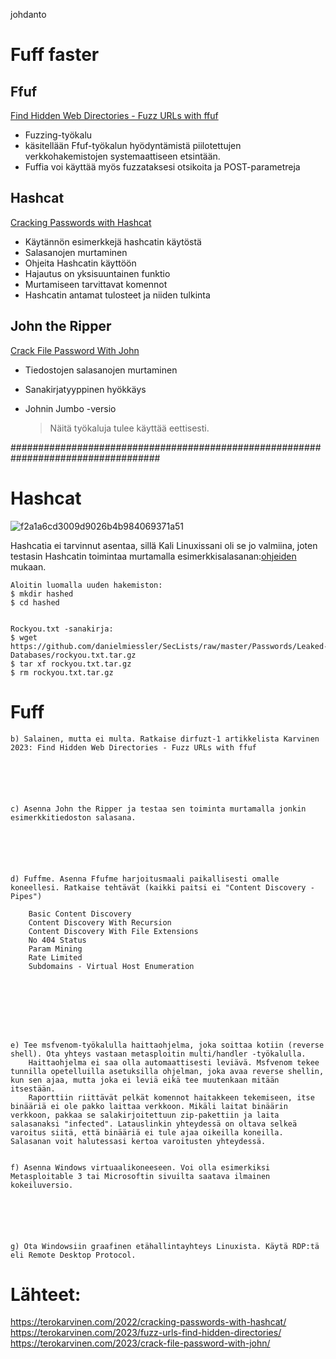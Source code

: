 johdanto


# Fuff faster


## Ffuf

[Find Hidden Web Directories - Fuzz URLs with ffuf](https://terokarvinen.com/2023/fuzz-urls-find-hidden-directories/) 
- Fuzzing-työkalu
- käsitellään Ffuf-työkalun hyödyntämistä piilotettujen verkkohakemistojen systemaattiseen etsintään.
- Fuffia voi käyttää myös fuzzataksesi otsikoita ja POST-parametreja


## Hashcat

 [Cracking Passwords with Hashcat](https://terokarvinen.com/2022/cracking-passwords-with-hashcat/)
 
- Käytännön esimerkkejä hashcatin käytöstä 
-	Salasanojen murtaminen 
-	Ohjeita Hashcatin käyttöön
-	Hajautus on yksisuuntainen funktio
-	Murtamiseen tarvittavat komennot
-	Hashcatin antamat tulosteet ja niiden tulkinta

## John the Ripper

[Crack File Password With John](https://terokarvinen.com/2023/crack-file-password-with-john/)

- Tiedostojen salasanojen murtaminen 
- Sanakirjatyyppinen hyökkäys 
- Johnin Jumbo -versio

  > Näitä työkaluja tulee käyttää eettisesti. 

###################################################################################


# Hashcat


![f2a1a6cd3009d9026b4b984069371a51](https://github.com/Vanam0/tunkeutumistestaus/assets/122449444/6d9690be-8ddf-40c3-bd1e-054dfba63361)



Hashcatia ei tarvinnut asentaa, sillä Kali Linuxissani oli se jo valmiina, joten testasin Hashcatin toimintaa murtamalla esimerkkisalasanan:[ohjeiden](https://terokarvinen.com/2022/cracking-passwords-with-hashcat/)  mukaan.

```
Aloitin luomalla uuden hakemiston:
$ mkdir hashed
$ cd hashed


Rockyou.txt -sanakirja: 
$ wget https://github.com/danielmiessler/SecLists/raw/master/Passwords/Leaked-Databases/rockyou.txt.tar.gz
$ tar xf rockyou.txt.tar.gz
$ rm rockyou.txt.tar.gz
```









# Fuff





    b) Salainen, mutta ei multa. Ratkaise dirfuzt-1 artikkelista Karvinen 2023: Find Hidden Web Directories - Fuzz URLs with ffuf






    c) Asenna John the Ripper ja testaa sen toiminta murtamalla jonkin esimerkkitiedoston salasana.






    d) Fuffme. Asenna Ffufme harjoitusmaali paikallisesti omalle koneellesi. Ratkaise tehtävät (kaikki paitsi ei "Content Discovery - Pipes")
  
        Basic Content Discovery
        Content Discovery With Recursion
        Content Discovery With File Extensions
        No 404 Status
        Param Mining
        Rate Limited
        Subdomains - Virtual Host Enumeration








    e) Tee msfvenom-työkalulla haittaohjelma, joka soittaa kotiin (reverse shell). Ota yhteys vastaan metasploitin multi/handler -työkalulla.
        Haittaohjelma ei saa olla automaattisesti leviävä. Msfvenom tekee tunnilla opetelluilla asetuksilla ohjelman, joka avaa reverse shellin, kun sen ajaa, mutta joka ei leviä eikä tee muutenkaan mitään itsestään.
        Raporttiin riittävät pelkät komennot haitakkeen tekemiseen, itse binääriä ei ole pakko laittaa verkkoon. Mikäli laitat binäärin verkkoon, pakkaa se salakirjoitettuun zip-pakettiin ja laita salasanaksi "infected". Latauslinkin yhteydessä on oltava selkeä varoitus siitä, että binääriä ei tule ajaa oikeilla koneilla. Salasanan voit halutessasi kertoa varoitusten yhteydessä.


    f) Asenna Windows virtuaalikoneeseen. Voi olla esimerkiksi Metasploitable 3 tai Microsoftin sivuilta saatava ilmainen kokeiluversio.






    g) Ota Windowsiin graafinen etähallintayhteys Linuxista. Käytä RDP:tä eli Remote Desktop Protocol.












# Lähteet:
https://terokarvinen.com/2022/cracking-passwords-with-hashcat/
https://terokarvinen.com/2023/fuzz-urls-find-hidden-directories/
https://terokarvinen.com/2023/crack-file-password-with-john/


